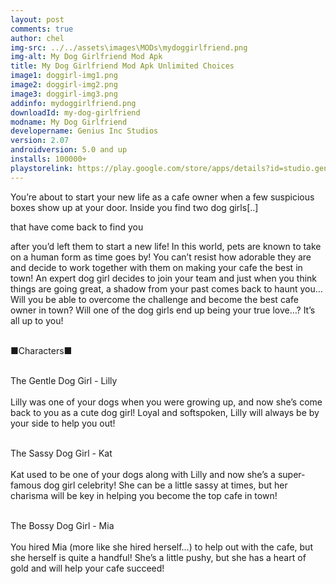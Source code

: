 ```yaml
---
layout: post
comments: true
author: chel
img-src: ../../assets\images\MODs\mydoggirlfriend.png
img-alt: My Dog Girlfriend Mod Apk
title: My Dog Girlfriend Mod Apk Unlimited Choices
image1: doggirl-img1.png
image2: doggirl-img2.png
image3: doggirl-img3.png
addinfo: mydoggirlfriend.png
downloadId: my-dog-girlfriend
modname: My Dog Girlfriend
developername: Genius Inc Studios
version: 2.07
androidversion: 5.0 and up
installs: 100000+
playstorelink: https://play.google.com/store/apps/details?id=studio.genius.inu
---
```

<p>You’re about to start your new life as a cafe owner when a few suspicious boxes show up at your door. Inside you find two dog girls[..]

that have come back to find you 

after you’d left them to start a new life! In this world, pets are known to take on a human form as time goes by! You can’t resist how adorable they are and decide to work together with them on making your cafe the best in town! An expert dog girl decides to join your team and just when you think things are going great, a shadow from your past comes back to haunt you… Will you be able to overcome the challenge and become the best cafe owner in town? Will one of the dog girls end up being your true love…? It’s all up to you!<br><br>

■Characters■<br><br>

The Gentle Dog Girl - Lilly<br><br>
Lilly was one of your dogs when you were growing up, and now she’s come back to you as a cute dog girl! Loyal and softspoken, Lilly will always be by your side to help you out!<br><br>

The Sassy Dog Girl - Kat<br><br>
Kat used to be one of your dogs along with Lilly and now she’s a super-famous dog girl celebrity! She can be a little sassy at times, but her charisma will be key in helping you become the top cafe in town!<br><br>

The Bossy Dog Girl - Mia<br><br>
You hired Mia (more like she hired herself…) to help out with the cafe, but she herself is quite a handful! She’s a little pushy, but she has a heart of gold and will help your cafe succeed!
</p>